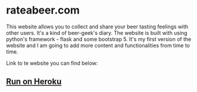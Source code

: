 # rateabeer.com

<p>This website allows you to collect and share your beer tasting feelings with other users. It's a kind of beer-geek's diary. The website is built with using python's framework - flask and some bootstrap 5. It's my first version of the website and I am going to add more content and functionalities from time to time.</p>

<p>Link to te website you can find below:</p>
<h2><a href='https://rateabeer.herokuapp.com/home'>Run on Heroku</a></h2>
